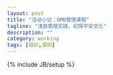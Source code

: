```yaml
---
layout: post
title: "活动小记：GMO管理课程"
tagline: "浅尝管理实践，初探平安文化"
description: ""
category: working
tags: [培训,深圳]
---
```

{% include JB/setup %}



